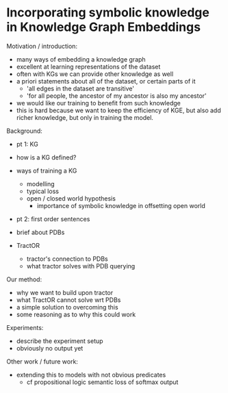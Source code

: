 # Incorporating symbolic knowledge in Knowledge Graph Embeddings

Motivation / introduction:
- many ways of embedding a knowledge graph
- excellent at learning representations of the dataset
- often with KGs we can provide other knowledge as well
- a priori statements about all of the dataset, or certain parts of it
    - 'all edges in the dataset are transitive'
    - 'for all people, the ancestor of my ancestor is also my ancestor'
- we would like our training to benefit from such knowledge
- this is hard because we want to keep the efficiency of KGE, but also add
    richer knowledge, but only in training the model.

Background:
- pt 1: KG
- how is a KG defined?
- ways of training a KG
    - modelling
    - typical loss
    - open / closed world hypothesis
        - importance of symbolic knowledge in offsetting open world

- pt 2: first order sentences
- brief about PDBs
- TractOR
    - tractor's connection to PDBs
    - what tractor solves with PDB querying

Our method:
- why we want to build upon tractor
- what TractOR cannot solve wrt PDBs
- a simple solution to overcoming this
- some reasoning as to why this could work

Experiments:
- describe the experiment setup
- obviously no output yet

Other work / future work:
- extending this to models with not obvious predicates
    - cf propositional logic semantic loss of softmax output
